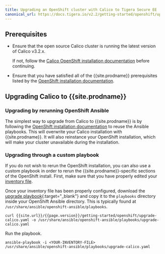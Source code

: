 ```yaml
---
title: Upgrading an OpenShift cluster with Calico to Tigera Secure EE
canonical_url: https://docs.tigera.io/v2.2/getting-started/openshift/upgrade-ee
---
```


## Prerequisites

- Ensure that the open source Calico cluster is running the latest version of Calico v3.2.x.

  If not, follow the [Calico OpenShift installation documentation](https://docs.projectcalico.org/v3.2/getting-started/openshift/installation) 
  before continuing.

- Ensure that you have satisfied all of the {{site.prodname}} prerequisites listed
  by the [OpenShift installation documentation]({{site.url}}/{{page.version}}/getting-started/openshift/installation#before-you-begin).

## Upgrading Calico to {{site.prodname}}

### Upgrading by rerunning OpenShift Ansible

The simplest way to upgrade from Calico to {{site.prodname}} is by following the
[OpenShift installation documentation]({{site.url}}/{{page.version}}/getting-started/openshift/installation)
to reuse the Ansible playbooks. This will overwrite your Calico installation with
{{site.prodname}}. It will also reinstance your OpenShift installation, which will
make your cluster unavailable during the installation.

### Upgrading through a custom playbook

If you do not wish to rerun the OpenShift installation, you can also use
a custom playbook in order to rerun the {{site.prodname}}-specific sections of 
the OpenShift install. First, make sure that you have properly edited your
[inventory file]({{site.url}}/{{page.version}}/getting-started/openshift/installation#edit-inventory-file).

Once your inventory file has been properly configured, download the
[upgrade playbook](upgrade-calico.yaml){:target="_blank"}
and copy it to the `playbooks` directory inside your OpenShift Ansible directory.
This is typically found at `/usr/share/ansible/openshift-ansible/playbooks`.

```
curl {{site.url}}/{{page.version}}/getting-started/openshift/upgrade-calico.yaml -o /usr/share/ansible/openshift-ansible/playbooks/upgrade-calico.yaml
```

Run the playbook.

```
ansible-playbook -i <YOUR-INVENTORY-FILE> /usr/share/ansible/openshift-ansible/playbooks/upgrade-calico.yaml
```
